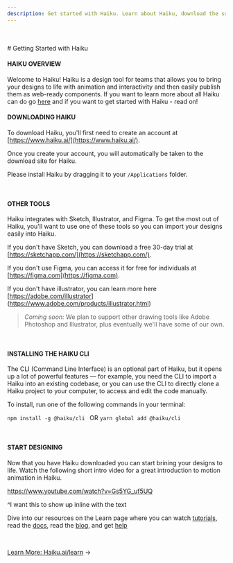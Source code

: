 ```yaml
---
description: Get started with Haiku. Learn about Haiku, download the software for Mac, and start designing.
---
```


<br>
<br>
# Getting Started with Haiku

#### HAIKU OVERVIEW

Welcome to Haiku! Haiku is a design tool for teams that allows you to bring your designs to life with animation and interactivity and then easily publish them as web-ready components. If you want to learn more about all Haiku can do go [here](what-is-haiku.md) and if you want to get started with Haiku - read on!

#### DOWNLOADING HAIKU

To download Haiku, you'll first need to create an account at [https://www.haiku.ai/](https://www.haiku.ai/).

Once you create your account, you will automatically be taken to the download site for Haiku.

Please install Haiku by dragging it to your `/Applications` folder.

<br>

#### OTHER TOOLS

Haiku  integrates with Sketch, Illustrator, and Figma. To get the most out of Haiku, you'll want to use one of these tools so you can import your designs easily into Haiku.

If you don't have Sketch, you can download a free 30-day trial at [https://sketchapp.com/](https://sketchapp.com/).

If you don't use Figma, you can access it for free for individuals at [https://figma.com](https://figma.com).

If you don't have illustrator, you can learn more here [https://adobe.com/illustrator] (https://www.adobe.com/products/illustrator.html)

> _Coming soon:_ We plan to support other drawing tools like Adobe Photoshop and Illustrator, plus eventually we'll have some of our own.

<br>

#### INSTALLING THE HAIKU CLI

The CLI \(Command Line Interface\) is an optional part of Haiku, but it opens up a lot of powerful features — for example, you need the CLI to import a Haiku into an existing codebase, or you can use the CLI to directly clone a Haiku project to your computer, to access and edit the code manually.

To install, run one of the following commands in your terminal:

`npm install -g @haiku/cli `
OR
`yarn global add @haiku/cli`

<br>


#### START DESIGNING

Now that you have Haiku downloaded you can start brining your designs to life. Watch the following short intro video for a great introduction to motion animation in Haiku.

https://www.youtube.com/watch?v=Gs5YG_uf5UQ

^I want this to show up inline with the text

Dive into our resources on the Learn page where you can watch [tutorials](http://haiku.ai/learn/tutorials), read the [docs](http://docs.haiku.ai), read the [blog](http://haiku.ai/blog), and get [help](http://haiku.ai/help)





<br>




[Learn More: Haiku.ai/learn](http://haiku.ai/learn) &rarr;
